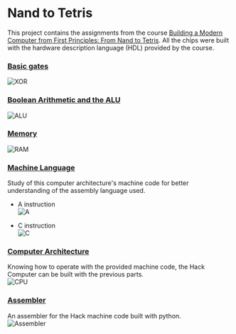 # Nand to Tetris
This project contains the assignments from the course [Building a Modern Computer from First Principles: From Nand to Tetris](https://www.coursera.org/learn/build-a-computer). All the chips were built with the hardware description language (HDL) provided by the course. <br/>

### [Basic gates](https://github.com/matrodrigues123/nand2Tetris/tree/main/01%20-%20Basic%20Gates)

![XOR](https://user-images.githubusercontent.com/63891336/150401634-18a8a4e9-df22-411e-933d-8b79555b42c4.png)
  
### [Boolean Arithmetic and the ALU](https://github.com/matrodrigues123/nand2Tetris/tree/main/02%20-%20Boolean%20Arithmetic%20and%20the%20ALU)
![ALU](https://user-images.githubusercontent.com/63891336/150402501-e9d2419b-bedb-48bc-8276-7bb7208afd5c.png)

### [Memory](https://github.com/matrodrigues123/nand2Tetris/tree/main/03%20-%20Memory)
![RAM](https://user-images.githubusercontent.com/63891336/150403006-494baadc-5eef-4798-b36c-da4ea228c620.png) 

### [Machine Language](https://github.com/matrodrigues123/nand2Tetris/tree/main/04%20-%20Machine%20Language)
Study of this computer architecture's machine code for better understanding of the assembly language used. <br/>
* A instruction <br/>
![A](https://user-images.githubusercontent.com/63891336/150403914-3e5726e3-70ec-4333-a4a4-f8351944d642.png)

* C instruction <br/>
![C](https://user-images.githubusercontent.com/63891336/150403953-6d8f949e-fd51-42a7-84d5-022070b1185d.png)

### [Computer Architecture](https://github.com/matrodrigues123/nand2Tetris/tree/main/05%20-%20Computer%20Architecture)
Knowing how to operate with the provided machine code, the Hack Computer can be built with the previous parts. <br/>
![CPU](https://user-images.githubusercontent.com/63891336/150404600-be51724d-862e-466c-81ae-28e84c3d857b.png)

### [Assembler](https://github.com/matrodrigues123/nand2Tetris/tree/main/06%20-%20Assembler)
An assembler for the Hack machine code built with python. <br/>
![Assembler](https://user-images.githubusercontent.com/63891336/150405759-7815a725-11c5-4048-8510-9eedec4c067e.png)
